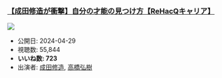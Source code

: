 ### [【成田修造が衝撃】自分の才能の見つけ方【ReHacQキャリア】](https://www.youtube.com/watch?v=1X-t6yhWuMM)
[![](https://img.youtube.com/vi/1X-t6yhWuMM/sddefault.jpg)](https://www.youtube.com/watch?v=1X-t6yhWuMM)
-   公開日: 2024-04-29
-   視聴数: 55,844
-   **いいね数: 723**
-   出演者: [成田修造](/rehacq_fan/people/成田修造 "wikilink"), [高橋弘樹](/rehacq_fan/people/高橋弘樹 "wikilink")
